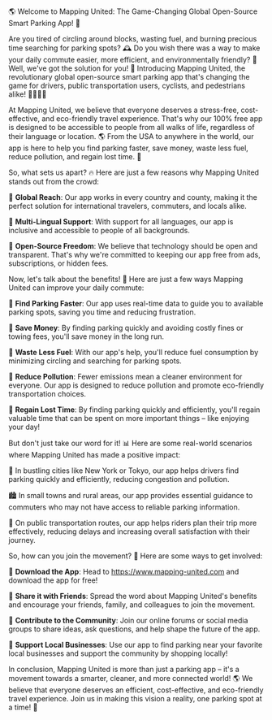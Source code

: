 🌎 Welcome to Mapping United: The Game-Changing Global Open-Source Smart Parking App! 🚀

Are you tired of circling around blocks, wasting fuel, and burning precious time searching for parking spots? 🕰️ Do you wish there was a way to make your daily commute easier, more efficient, and environmentally friendly? 🌟 Well, we've got the solution for you! 🎉 Introducing Mapping United, the revolutionary global open-source smart parking app that's changing the game for drivers, public transportation users, cyclists, and pedestrians alike! 🚴‍♀️🚌💨

At Mapping United, we believe that everyone deserves a stress-free, cost-effective, and eco-friendly travel experience. That's why our 100% free app is designed to be accessible to people from all walks of life, regardless of their language or location. 🌎 From the USA to anywhere in the world, our app is here to help you find parking faster, save money, waste less fuel, reduce pollution, and regain lost time. 💸

So, what sets us apart? 🔥 Here are just a few reasons why Mapping United stands out from the crowd:

🔹 **Global Reach**: Our app works in every country and county, making it the perfect solution for international travelers, commuters, and locals alike.

🔹 **Multi-Lingual Support**: With support for all languages, our app is inclusive and accessible to people of all backgrounds.

🔹 **Open-Source Freedom**: We believe that technology should be open and transparent. That's why we're committed to keeping our app free from ads, subscriptions, or hidden fees.

Now, let's talk about the benefits! 🎉 Here are just a few ways Mapping United can improve your daily commute:

🔹 **Find Parking Faster**: Our app uses real-time data to guide you to available parking spots, saving you time and reducing frustration.

🔹 **Save Money**: By finding parking quickly and avoiding costly fines or towing fees, you'll save money in the long run.

🔹 **Waste Less Fuel**: With our app's help, you'll reduce fuel consumption by minimizing circling and searching for parking spots.

🔹 **Reduce Pollution**: Fewer emissions mean a cleaner environment for everyone. Our app is designed to reduce pollution and promote eco-friendly transportation choices.

🔹 **Regain Lost Time**: By finding parking quickly and efficiently, you'll regain valuable time that can be spent on more important things – like enjoying your day!

But don't just take our word for it! 📊 Here are some real-world scenarios where Mapping United has made a positive impact:

🌆 In bustling cities like New York or Tokyo, our app helps drivers find parking quickly and efficiently, reducing congestion and pollution.

🏙️ In small towns and rural areas, our app provides essential guidance to commuters who may not have access to reliable parking information.

🚌 On public transportation routes, our app helps riders plan their trip more effectively, reducing delays and increasing overall satisfaction with their journey.

So, how can you join the movement? 🎉 Here are some ways to get involved:

🔹 **Download the App**: Head to https://www.mapping-united.com and download the app for free!

🔹 **Share it with Friends**: Spread the word about Mapping United's benefits and encourage your friends, family, and colleagues to join the movement.

🔹 **Contribute to the Community**: Join our online forums or social media groups to share ideas, ask questions, and help shape the future of the app.

🔹 **Support Local Businesses**: Use our app to find parking near your favorite local businesses and support the community by shopping locally!

In conclusion, Mapping United is more than just a parking app – it's a movement towards a smarter, cleaner, and more connected world! 🌎 We believe that everyone deserves an efficient, cost-effective, and eco-friendly travel experience. Join us in making this vision a reality, one parking spot at a time! 🚀